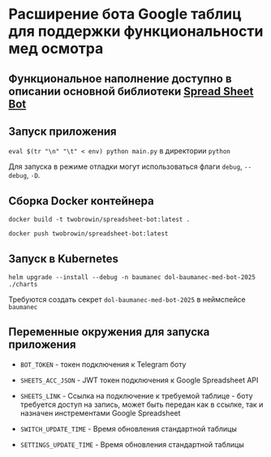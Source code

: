 # Расширение бота Google таблиц для поддержки функциональности мед осмотра

## Функциональное наполнение доступно в описании основной библиотеки [Spread Sheet Bot](https://github.com/twobrowin-study/spreadsheetbot-lib)

## Запуск приложения

`eval $(tr "\n" "\t" < env) python main.py` в директории `python`

Для запуска в режиме отладки могут использоваться флаги `debug`, `--debug`, `-D`.

## Сборка Docker контейнера

`docker build -t twobrowin/spreadsheet-bot:latest .`

`docker push twobrowin/spreadsheet-bot:latest`

## Запуск в Kubernetes

`helm upgrade --install --debug -n baumanec dol-baumanec-med-bot-2025 ./charts`

Требуются создать секрет `dol-baumanec-med-bot-2025` в неймспейсе `baumanec`

## Переменные окружения для запуска приложения

* `BOT_TOKEN` - токен подключения к Telegram боту

* `SHEETS_ACC_JSON` - JWT токен подключения к Google Spreadsheet API

* `SHEETS_LINK` - Ссылка на подключение к требуемой таблице - боту требуется доступ на запись, может быть передан как в ссылке, так и назначен инстрементами Google Spreadsheet

* `SWITCH_UPDATE_TIME` - Время обновления стандартной таблицы 

* `SETTINGS_UPDATE_TIME` - Время обновления стандартной таблицы 